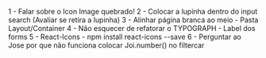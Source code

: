 1 - Falar sobre o Icon Image quebrado!
2 - Colocar a lupinha dentro do input search (Avaliar se retira a lupinha)
3 - Alinhar página branca ao meio - Pasta Layout/Container
4 - Não esquecer de refatorar o TYPOGRAPH - Label dos forms
5 - React-Icons - npm install react-icons --save
6 - Perguntar ao Jose por que não funciona colocar Joi.number() no filtercar
